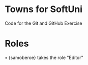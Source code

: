 # Towns for SoftUni
Code for the Git and GitHub Exercise
# Roles
•	{samoberoe} takes the role "Editor"

